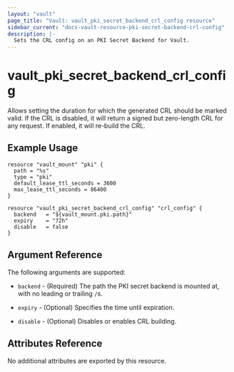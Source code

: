 ```yaml
---
layout: "vault"
page_title: "Vault: vault_pki_secret_backend_crl_config resource"
sidebar_current: "docs-vault-resource-pki-secret-backend-crl-config"
description: |-
  Sets the CRL config on an PKI Secret Backend for Vault.
---
```


# vault\_pki\_secret\_backend\_crl\_config

Allows setting the duration for which the generated CRL should be marked valid. If the CRL is disabled, it will return a signed but zero-length CRL for any request. If enabled, it will re-build the CRL.

## Example Usage

```hcl
resource "vault_mount" "pki" {
  path = "%s"
  type = "pki"
  default_lease_ttl_seconds = 3600
  max_lease_ttl_seconds = 86400
}

resource "vault_pki_secret_backend_crl_config" "crl_config" {
  backend   = "${vault_mount.pki.path}"
  expiry    = "72h"
  disable   = false
}
```

## Argument Reference

The following arguments are supported:

* `backend` - (Required) The path the PKI secret backend is mounted at, with no leading or trailing `/`s.

* `expiry` - (Optional) Specifies the time until expiration.

* `disable` - (Optional) Disables or enables CRL building.

## Attributes Reference

No additional attributes are exported by this resource.
